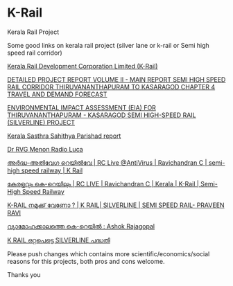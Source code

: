 # K-Rail
Kerala Rail Project 


Some good links on kerala rail project (silver lane or k-rail or Semi high speed rail corridor)

[Kerala Rail Development Corporation Limited (K-Rail)](https://keralarail.com/)

[DETAILED PROJECT REPORT VOLUME II - MAIN REPORT SEMI HIGH SPEED RAIL CORRIDOR  THIRUVANANTHAPURAM TO KASARAGOD CHAPTER 4
TRAVEL AND DEMAND FORECAST](https://keralarail.com/wp-content/uploads/2021/09/SilverLine-DPR-TRAVEL-DEMAND-FORECAST.pdf)

[ENVIRONMENTAL IMPACT ASSESSMENT (EIA) FOR THIRUVANANTHAPURAM - KASARAGOD SEMI HIGH-SPEED RAIL (SILVERLINE) PROJECT](https://keralarail.com/wp-content/uploads/2020/09/EIA-Report.pdf)

[Kerala Sasthra Sahithya Parishad report](https://luca.co.in/wp-content/uploads/2021/07/K-RAIL-KSSP-NOTE.pdf)

[Dr RVG Menon Radio Luca](https://open.spotify.com/episode/2FTy5dwsVR4ttOSiGUykir?si=85upR74wTs-J-DXg_k1g3Q&dl_branch=1&nd=1)

[അര്‍ദ്ധ-അതിവേഗ റെയിൽവേ | RC Live @AntiVirus | Ravichandran C | semi-high speed railway | K Rail](https://www.youtube.com/watch?v=vfug5WvYADI)

[കേരളവും കെ-റെയിലും | RC LIVE | Ravichandran C | Kerala | K-Rail | Semi-High Speed Railway ](https://www.youtube.com/watch?v=DsCsCNvuHKY)

[K-RAIL നമുക്ക് വേണോ ? | K RAIL| SILVERLINE | SEMI SPEED RAIL- PRAVEEN RAVI](https://www.youtube.com/watch?v=DA2EJzcJRRs)

[വ്യാമോഹക്കാലത്തെ കെ-റെയിൽ : Ashok Rajagopal](https://www.youtube.com/watch?v=XePgxX0AUCk)

[K RAIL ഒറ്റപെട്ടെ SILVERLINE പദ്ധതി](https://www.youtube.com/watch?v=PfxTNyEQCCc)


Please push changes which contains more scientific/economics/social reasons for this projects, both pros and cons welcome.

Thanks you
